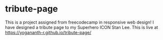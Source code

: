 # tribute-page

This is a project assigned from freecodecamp in responsive web design! I have designed a tribute page to my Superhero ICON Stan Lee.
This is live at https://yogananth-r.github.io/tribute-page/
